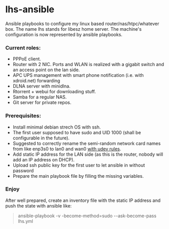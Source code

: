 # lhs-ansible
Ansible playbooks to configure my linux based router/nas/htpc/whatever box. The name lhs stands for libesz home server.
The machine's configuration is now represented by ansible playbooks.
### Current roles:
- PPPoE client.
- Router with 2 NIC. Ports and WLAN is realized with a gigabit switch and an access point on the lan side.
- APC UPS management with smart phone notification (i.e. with xdroid.net) forwarding
- DLNA server with minidlna.
- Rtorrent + webui for downloading stuff.
- Samba for a regular NAS.
- Git server for private repos.

### Prerequisites:
- Install minimal debian strech OS with ssh.
- The first user supposed to have sudo and UID 1000 (shall be configurable in the future).
- Suggested to correctly rename the semi-random network card names from like enp3s0 to lan0 and wan0 [with udev rules](http://www.cyberciti.biz/faq/howto-linux-rename-ethernet-devices-named-using-udev/).
- Add static IP address for the LAN side (as this is the router, nobody will add an IP address on DHCP).
- Upload ssh public key for the first user to let ansible in without password
- Prepare the main playbook file by filling the missing variables.

### Enjoy
After well prepared, create an inventory file with the static IP address and push the state with ansible like:
> ansible-playbook -v -become-method=sudo --ask-become-pass lhs.yml
